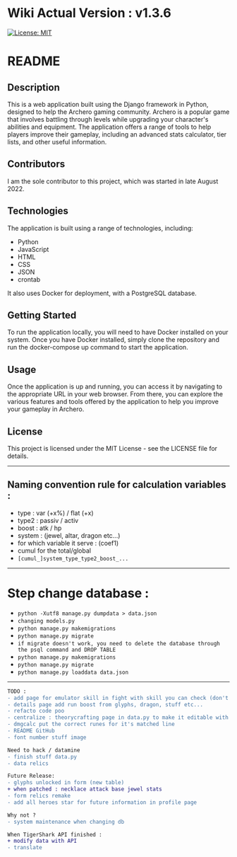 # Wiki Actual Version : v1.3.6

[![License: MIT](https://img.shields.io/badge/license-MIT-blue.svg)](https://opensource.org/licenses/MIT)

# README
## Description
This is a web application built using the Django framework in Python, designed to help the Archero gaming community. Archero is a popular game that involves battling through levels while upgrading your character's abilities and equipment. The application offers a range of tools to help players improve their gameplay, including an advanced stats calculator, tier lists, and other useful information.

## Contributors
I am the sole contributor to this project, which was started in late August 2022.

## Technologies
The application is built using a range of technologies, including:

- Python
- JavaScript
- HTML
- CSS
- JSON
- crontab

It also uses Docker for deployment, with a PostgreSQL database.

## Getting Started
To run the application locally, you will need to have Docker installed on your system. Once you have Docker installed, simply clone the repository and run the docker-compose up command to start the application.

## Usage
Once the application is up and running, you can access it by navigating to the appropriate URL in your web browser. From there, you can explore the various features and tools offered by the application to help you improve your gameplay in Archero.

## License
This project is licensed under the MIT License - see the LICENSE file for details.


____
## Naming convention rule for calculation variables :
- type : var (+x%) / flat (+x)
- type2 : passiv / activ
- boost : atk / hp
- system : (jewel, altar, dragon etc...)
- for which variable it serve : (coef1)
- cumul for the total/global
- `[cumul_]system_type_type2_boost_...`

___
# Step change database :

- `python -Xutf8 manage.py dumpdata > data.json`
- `changing models.py`
- `python manage.py makemigrations`
- `python manage.py migrate`
- `if migrate doesn't work, you need to delete the database through the psql command and DROP TABLE`
- `python manage.py makemigrations`
- `python manage.py migrate`
- `python manage.py loaddata data.json`

---


```diff
TODO :
- add page for emulator skill in fight with skill you can check (don't forget medals boost)
- details page add run boost from glyphs, dragon, stuff etc...
- refacto code poo
- centralize : theorycrafting page in data.py to make it editable with the futur API 
- dmgcalc put the correct runes for it's matched line
- README GitHub
- font number stuff image
```
```diff
Need to hack / datamine
- finish stuff data.py
- data relics
```
```diff
Future Release:
- glyphs unlocked in form (new table)
+ when patched : necklace attack base jewel stats
- form relics remake
- add all heroes star for future information in profile page
```
```diff
Why not ?
- system maintenance when changing db
```
```diff
When TigerShark API finished :
+ modify data with API
- translate
```
